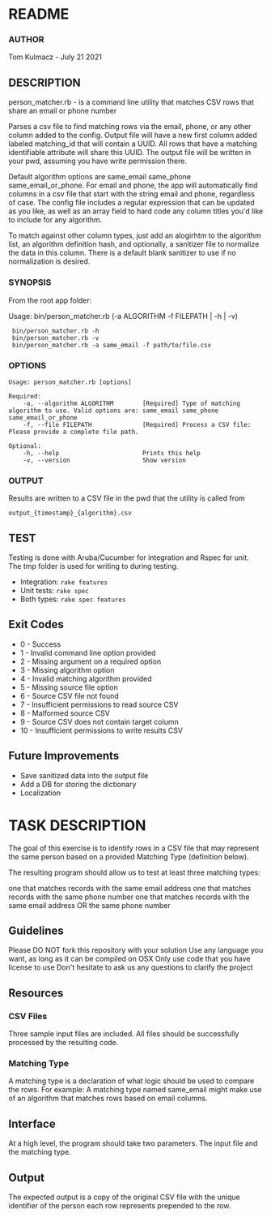 # README

### AUTHOR
Tom Kulmacz - July 21 2021


## DESCRIPTION
person_matcher.rb - is a command line utility that matches CSV rows that share an email or phone number

Parses a csv file to find matching rows via the email, phone, or any other column added to the config. Output
file will have a new first column added labeled matching_id that will contain a UUID. All rows that have a
matching identifiable attribute will share this UUID. The output file will be written in your pwd, assuming
you have write permission there.

Default algorithm options are same_email same_phone same_email_or_phone. For email and phone, the app will
automatically find columns in a csv file that start with the string email and phone, regardless of case.
The config file includes a regular expression that can be updated as you like, as well as an array field
to hard code any column titles you'd like to include for any algorithm.

To match against other column types, just add an alogirhtm to the algorithm list, an algorithm definition hash,
and optionally, a sanitizer file to normalize the data in this column. There is a default blank sanitizer to
use if no normalization is desired.

### SYNOPSIS
From the root app folder:

Usage: bin/person_matcher.rb (-a ALGORITHM -f FILEPATH | -h | -v)

```
 bin/person_matcher.rb -h
 bin/person_matcher.rb -v
 bin/person_matcher.rb -a same_email -f path/to/file.csv
```


###  OPTIONS
```
Usage: person_matcher.rb [options]

Required:
    -a, --algorithm ALGORITHM        [Required] Type of matching algorithm to use. Valid options are: same_email same_phone same_email_or_phone
    -f, --file FILEPATH              [Required] Process a CSV file: Please provide a complete file path.

Optional:
    -h, --help                       Prints this help
    -v, --version                    Show version
```


### OUTPUT
Results are written to a CSV file in the pwd that the utility is called from

`output_{timestamp}_{algorithm}.csv`


## TEST
Testing is done with Aruba/Cucumber for integration and Rspec for unit. The tmp folder is used for writing to during testing.
* Integration: `rake features`
* Unit tests: `rake spec`
* Both types: `rake spec features`


## Exit Codes
* 0 - Success
* 1 - Invalid command line option provided
* 2 - Missing argument on a required option
* 3 - Missing algorithm option
* 4 - Invalid matching algorithm provided
* 5 - Missing source file option
* 6 - Source CSV file not found
* 7 - Insufficient permissions to read source CSV
* 8 - Malformed source CSV
* 9 - Source CSV does not contain target column
* 10 - Insufficient permissions to write results CSV


## Future Improvements
* Save sanitized data into the output file
* Add a DB for storing the dictionary
* Localization


# TASK DESCRIPTION

The goal of this exercise is to identify rows in a CSV file that may represent the same person based on a provided Matching Type (definition below).

The resulting program should allow us to test at least three matching types:

one that matches records with the same email address
one that matches records with the same phone number
one that matches records with the same email address OR the same phone number

## Guidelines

Please DO NOT fork this repository with your solution
Use any language you want, as long as it can be compiled on OSX
Only use code that you have license to use
Don't hesitate to ask us any questions to clarify the project

## Resources

### CSV Files
Three sample input files are included. All files should be successfully processed by the resulting code.

### Matching Type
A matching type is a declaration of what logic should be used to compare the rows.
For example: A matching type named same_email might make use of an algorithm that matches rows based on email columns.

## Interface
At a high level, the program should take two parameters. The input file and the matching type.

## Output
The expected output is a copy of the original CSV file with the unique identifier of the person each row represents prepended to the row.
